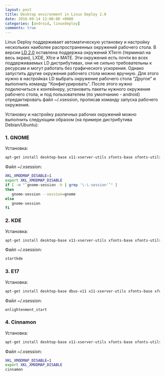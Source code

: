 ```yaml
---
layout: post
title: Desktop environment in Linux Deploy 2.0
date: 2016-09-14 12:00:00 +0000
categories: [android, linuxdeploy]
comments: true
---
```


Linux Deploy поддерживает автоматическую установку и настройку нескольких наиболее распространенных окружений рабочего стола. В версии [LD 2.0](https://github.com/meefik/linuxdeploy/releases) оставлена поддержка окружений XTerm (терминал на весь экран), LXDE, Xfce и MATE. Эти окружения есть почти во всех поддерживаемых LD дистрибутивах, они не сильно требовательны к ресурсам и могут работать без графического ускорения. Однако запустить другие окружения рабочего стола можно вручную. Для этого нужно в настройках LD выбрать окружение рабочего стола "Другое" и выполнить команду "Конфигурировать". После этого нужно подключиться к контейнеру, установить пакеты нужного окружения рабочего стола, и под пользователем (по умолчанию - android) отредактировать файл ~/.xsession, прописав команду запуска рабочего окружения.

<!--more-->

Установку и настройку различных рабочих окружений можно выполнить следующим образом (на примере дистрибутива Debian/Ubuntu):

### 1. GNOME

Установка:
```sh
apt-get install desktop-base x11-xserver-utils xfonts-base xfonts-utils gnome-core
```

Файл ~/.xsession:
```sh
XKL_XMODMAP_DISABLE=1
export XKL_XMODMAP_DISABLE
if [ -n "`gnome-session -h | grep '\-\-session'`" ]
then
   gnome-session --session=gnome
else
   gnome-session
fi
```

### 2. KDE

Установка:
```sh
apt-get install desktop-base x11-xserver-utils xfonts-base xfonts-utils kde-standard
```

Файл ~/.xsession:
```sh
startkde
```

### 3. E17

Установка:
```sh
apt-get install desktop-base dbus-x11 x11-xserver-utils xfonts-base xfonts-utils e17
```

Файл ~/.xsession:
```sh
enlightenment_start
```

### 4. Cinnamon

Установка:
```sh
apt-get install desktop-base x11-xserver-utils xfonts-base xfonts-utils cinnamon
```

Файл ~/.xsession:
```sh
XKL_XMODMAP_DISABLE=1
export XKL_XMODMAP_DISABLE
cinnamon
```

